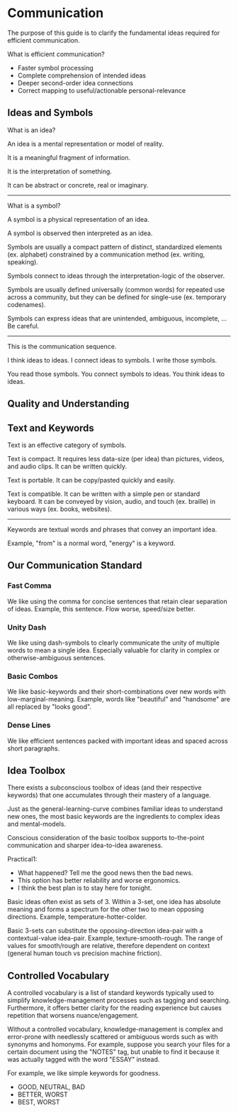 # Communication

The purpose of this guide is to clarify the fundamental ideas required for efficient communication.

What is efficient communication?

* Faster symbol processing
* Complete comprehension of intended ideas
* Deeper second-order idea connections
* Correct mapping to useful/actionable personal-relevance

## Ideas and Symbols

What is an idea?

An idea is a mental representation or model of reality.

It is a meaningful fragment of information.

It is the interpretation of something.

It can be abstract or concrete, real or imaginary.

---

What is a symbol?

A symbol is a physical representation of an idea.

A symbol is observed then interpreted as an idea.

Symbols are usually a compact pattern of distinct, standardized elements (ex. alphabet) constrained by a communication method (ex. writing, speaking).

Symbols connect to ideas through the interpretation-logic of the observer.

Symbols are usually defined universally (common words) for repeated use across a community, but they can be defined for single-use (ex. temporary codenames).

Symbols can express ideas that are unintended, ambiguous, incomplete, ... Be careful.

---

This is the communication sequence.

I think ideas to ideas. I connect ideas to symbols. I write those symbols.

You read those symbols. You connect symbols to ideas. You think ideas to ideas.

## Quality and Understanding

## Text and Keywords

Text is an effective category of symbols.

Text is compact. It requires less data-size (per idea) than pictures, videos, and audio clips. It can be written quickly.

Text is portable. It can be copy/pasted quickly and easily.

Text is compatible. It can be written with a simple pen or standard keyboard. It can be conveyed by vision, audio, and touch (ex. braille) in various ways (ex. books, websites).

---

Keywords are textual words and phrases that convey an important idea.

Example, "from" is a normal word, "energy" is a keyword.

## Our Communication Standard

### Fast Comma

We like using the comma for concise sentences that retain clear separation of ideas. Example, this sentence. Flow worse, speed/size better.

### Unity Dash

We like using dash-symbols to clearly communicate the unity of multiple words to mean a single idea. Especially valuable for clarity in complex or otherwise-ambiguous sentences.

### Basic Combos

We like basic-keywords and their short-combinations over new words with low-marginal-meaning. Example, words like "beautiful" and "handsome" are all replaced by "looks good".

### Dense Lines

We like efficient sentences packed with important ideas and spaced across short paragraphs.

## Idea Toolbox

There exists a subconscious toolbox of ideas (and their respective keywords) that one accumulates through their mastery of a language.

Just as the general-learning-curve combines familiar ideas to understand new ones, the most basic keywords are the ingredients to complex ideas and mental-models.

Conscious consideration of the basic toolbox supports to-the-point communication and sharper idea-to-idea awareness.

Practical1:

* What happened? Tell me the good news then the bad news.
* This option has better reliability and worse ergonomics.
* I think the best plan is to stay here for tonight.

Basic ideas often exist as sets of 3. Within a 3-set, one idea has absolute meaning and forms a spectrum for the other two to mean opposing directions. Example, temperature-hotter-colder.

Basic 3-sets can substitute the opposing-direction idea-pair with a contextual-value idea-pair. Example, texture-smooth-rough. The range of values for smooth/rough are relative, therefore dependent on context (general human touch vs precision machine friction).

## Controlled Vocabulary

A controlled vocabulary is a list of standard keywords typically used to simplify knowledge-management processes such as tagging and searching. Furthermore, it offers better clarity for the reading experience but causes repetition that worsens nuance/engagement.

Without a controlled vocabulary, knowledge-management is complex and error-prone with needlessly scattered or ambiguous words such as with synonyms and homonyms. For example, suppose you search your files for a certain document using the "NOTES" tag, but unable to find it because it was actually tagged with the word "ESSAY" instead.

For example, we like simple keywords for goodness. 

* GOOD, NEUTRAL, BAD
* BETTER, WORST
* BEST, WORST






